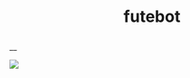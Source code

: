 # <p align="center"> futebot </p>
__
  
<img src="https://img.shields.io/badge/Python-3776AB?style=for-the-badge&logo=python&logoColor=white" align="center"/>
